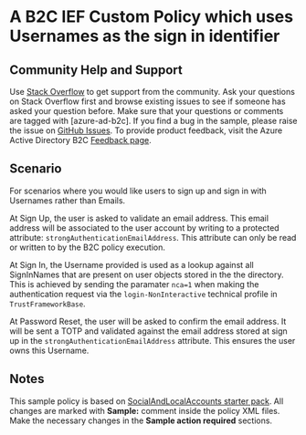 # A B2C IEF Custom Policy which uses Usernames as the sign in identifier

## Community Help and Support
Use [Stack Overflow](https://stackoverflow.com/questions/tagged/azure-ad-b2c) to get support from the community. Ask your questions on Stack Overflow first and browse existing issues to see if someone has asked your question before. Make sure that your questions or comments are tagged with [azure-ad-b2c].
If you find a bug in the sample, please raise the issue on [GitHub Issues](https://github.com/azure-ad-b2c/samples/issues).
To provide product feedback, visit the Azure Active Directory B2C [Feedback page](https://feedback.azure.com/forums/169401-azure-active-directory?category_id=160596).

## Scenario
For scenarios where you would like users to sign up and sign in with Usernames rather than Emails.

At Sign Up, the user is asked to validate an email address. This email address will be associated to the user account by writing to a protected attribute: `strongAuthenticationEmailAddress`. This attribute can only be read or written to by the B2C policy execution.

At Sign In, the Username provided is used as a lookup against all SignInNames that are present on user objects stored in the the directory. This is achieved by sending the paramater `nca=1` when making the authentication request via the `login-NonInteractive` technical profile in `TrustFrameworkBase`. 

At Password Reset, the user will be asked to confirm the email address. It will be sent a TOTP and validated against the email address stored at sign up in the `strongAuthenticationEmailAddress` attribute. This ensures the user owns this Username.

## Notes
This sample policy is based on [SocialAndLocalAccounts starter pack](https://github.com/Azure-Samples/active-directory-b2c-custom-policy-starterpack/tree/master/SocialAndLocalAccounts). All changes are marked with **Sample:** comment inside the policy XML files. Make the necessary changes in the **Sample action required** sections. 